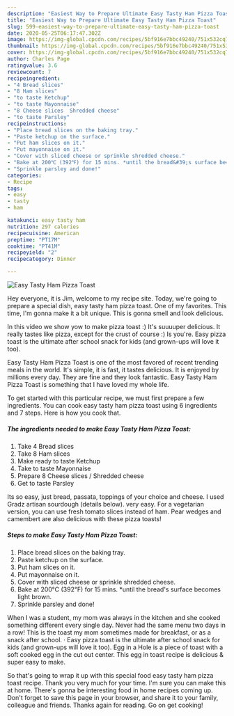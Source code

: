 ```yaml
---
description: "Easiest Way to Prepare Ultimate Easy Tasty Ham Pizza Toast"
title: "Easiest Way to Prepare Ultimate Easy Tasty Ham Pizza Toast"
slug: 599-easiest-way-to-prepare-ultimate-easy-tasty-ham-pizza-toast
date: 2020-05-25T06:17:47.302Z
image: https://img-global.cpcdn.com/recipes/5bf916e7bbc49240/751x532cq70/easy-tasty-ham-pizza-toast-recipe-main-photo.jpg
thumbnail: https://img-global.cpcdn.com/recipes/5bf916e7bbc49240/751x532cq70/easy-tasty-ham-pizza-toast-recipe-main-photo.jpg
cover: https://img-global.cpcdn.com/recipes/5bf916e7bbc49240/751x532cq70/easy-tasty-ham-pizza-toast-recipe-main-photo.jpg
author: Charles Page
ratingvalue: 3.6
reviewcount: 7
recipeingredient:
- "4 Bread slices"
- "8 Ham slices"
- "to taste Ketchup"
- "to taste Mayonnaise"
- "8 Cheese slices  Shredded cheese"
- "to taste Parsley"
recipeinstructions:
- "Place bread slices on the baking tray."
- "Paste ketchup on the surface."
- "Put ham slices on it."
- "Put mayonnaise on it."
- "Cover with sliced cheese or sprinkle shredded cheese."
- "Bake at 200℃ (392℉) for 15 mins. *until the bread&#39;s surface becomes light brown."
- "Sprinkle parsley and done!"
categories:
- Recipe
tags:
- easy
- tasty
- ham

katakunci: easy tasty ham 
nutrition: 297 calories
recipecuisine: American
preptime: "PT17M"
cooktime: "PT41M"
recipeyield: "2"
recipecategory: Dinner

---
```



![Easy Tasty Ham Pizza Toast](https://img-global.cpcdn.com/recipes/5bf916e7bbc49240/751x532cq70/easy-tasty-ham-pizza-toast-recipe-main-photo.jpg)

Hey everyone, it is Jim, welcome to my recipe site. Today, we're going to prepare a special dish, easy tasty ham pizza toast. One of my favorites. This time, I'm gonna make it a bit unique. This is gonna smell and look delicious.

In this video we show yow to make pizza toast :) It&#39;s suuuuper delicious. It really tastes like pizza, except for the crust of course :) Is you&#39;re. Easy pizza toast is the ultimate after school snack for kids (and grown-ups will love it too).

Easy Tasty Ham Pizza Toast is one of the most favored of recent trending meals in the world. It's simple, it is fast, it tastes delicious. It is enjoyed by millions every day. They are fine and they look fantastic. Easy Tasty Ham Pizza Toast is something that I have loved my whole life.


To get started with this particular recipe, we must first prepare a few ingredients. You can cook easy tasty ham pizza toast using 6 ingredients and 7 steps. Here is how you cook that.

<!--inarticleads1-->

##### The ingredients needed to make Easy Tasty Ham Pizza Toast:

1. Take 4 Bread slices
1. Take 8 Ham slices
1. Make ready to taste Ketchup
1. Take to taste Mayonnaise
1. Prepare 8 Cheese slices / Shredded cheese
1. Get to taste Parsley


Its so easy, just bread, passata, toppings of your choice and cheese. I used Gradz artisan sourdough (details below). very easy. For a vegetarian version, you can use fresh tomato slices instead of ham. Pear wedges and camembert are also delicious with these pizza toasts! 

<!--inarticleads2-->

##### Steps to make Easy Tasty Ham Pizza Toast:

1. Place bread slices on the baking tray.
1. Paste ketchup on the surface.
1. Put ham slices on it.
1. Put mayonnaise on it.
1. Cover with sliced cheese or sprinkle shredded cheese.
1. Bake at 200℃ (392℉) for 15 mins. *until the bread&#39;s surface becomes light brown.
1. Sprinkle parsley and done!


When I was a student, my mom was always in the kitchen and she cooked something different every single day. Never had the same menu two days in a row! This is the toast my mom sometimes made for breakfast, or as a snack after school. · Easy pizza toast is the ultimate after school snack for kids (and grown-ups will love it too). Egg in a Hole is a piece of toast with a soft cooked egg in the cut out center. This egg in toast recipe is delicious &amp; super easy to make. 

So that's going to wrap it up with this special food easy tasty ham pizza toast recipe. Thank you very much for your time. I'm sure you can make this at home. There's gonna be interesting food in home recipes coming up. Don't forget to save this page in your browser, and share it to your family, colleague and friends. Thanks again for reading. Go on get cooking!
